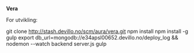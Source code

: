 __Vera__

For utvikling:

git clone http://stash.devillo.no/scm/aura/vera.git
npm install
npm install -g gulp
export db_url=mongodb://e34apsl00652.devillo.no/deploy_log && nodemon --watch backend server.js
gulp
